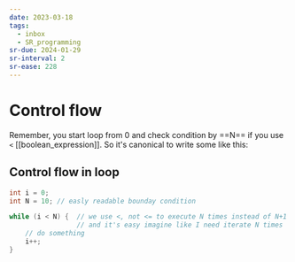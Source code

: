 ```yaml
---
date: 2023-03-18
tags:
  - inbox
  - SR_programming
sr-due: 2024-01-29
sr-interval: 2
sr-ease: 228
---
```


# Control flow

Remember, you start loop from 0 and check condition by ==N== if you use `<`
[[boolean_expression]]. So it's canonical to write some like this:

## Control flow in loop

```c
int i = 0;
int N = 10; // easly readable bounday condition

while (i < N) {  // we use <, not <= to execute N times instead of N+1
                 // and it's easy imagine like I need iterate N times
    // do something
    i++;
}
```
